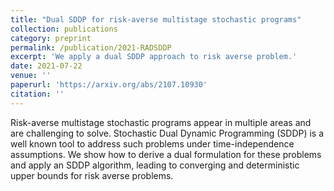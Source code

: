 ```yaml
---
title: "Dual SDDP for risk-averse multistage stochastic programs"
collection: publications
category: preprint
permalink: /publication/2021-RADSDDP
excerpt: 'We apply a dual SDDP approach to risk averse problem.'
date: 2021-07-22
venue: ''
paperurl: 'https://arxiv.org/abs/2107.10930'
citation: ''
---
```

Risk-averse multistage stochastic programs appear in multiple areas and are challenging to solve. Stochastic Dual Dynamic Programming (SDDP) is a well known tool to address such problems under time-independence assumptions. We show how to derive a dual formulation for these problems and apply an SDDP algorithm, leading to converging and deterministic upper bounds for risk averse problems.
